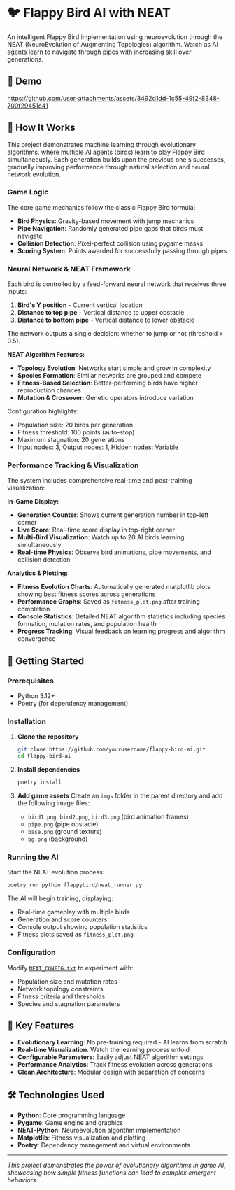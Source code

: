 # 🐦 Flappy Bird AI with NEAT

An intelligent Flappy Bird implementation using neuroevolution through the NEAT (NeuroEvolution of Augmenting Topologies) algorithm. Watch as AI agents learn to navigate through pipes with increasing skill over generations.

## 🎥 Demo
https://github.com/user-attachments/assets/3492d1dd-1c55-49f2-8348-700f29451c41

## 🧠 How It Works

This project demonstrates machine learning through evolutionary algorithms, where multiple AI agents (birds) learn to play Flappy Bird simultaneously. Each generation builds upon the previous one's successes, gradually improving performance through natural selection and neural network evolution.

### Game Logic

The core game mechanics follow the classic Flappy Bird formula:
- **Bird Physics**: Gravity-based movement with jump mechanics
- **Pipe Navigation**: Randomly generated pipe gaps that birds must navigate
- **Collision Detection**: Pixel-perfect collision using pygame masks
- **Scoring System**: Points awarded for successfully passing through pipes

### Neural Network & NEAT Framework

Each bird is controlled by a feed-forward neural network that receives three inputs:
1. **Bird's Y position** - Current vertical location
2. **Distance to top pipe** - Vertical distance to upper obstacle
3. **Distance to bottom pipe** - Vertical distance to lower obstacle

The network outputs a single decision: whether to jump or not (threshold > 0.5).

**NEAT Algorithm Features:**
- **Topology Evolution**: Networks start simple and grow in complexity
- **Species Formation**: Similar networks are grouped and compete
- **Fitness-Based Selection**: Better-performing birds have higher reproduction chances
- **Mutation & Crossover**: Genetic operators introduce variation

Configuration highlights:
- Population size: 20 birds per generation
- Fitness threshold: 100 points (auto-stop)
- Maximum stagnation: 20 generations
- Input nodes: 3, Output nodes: 1, Hidden nodes: Variable

### Performance Tracking & Visualization

The system includes comprehensive real-time and post-training visualization:

**In-Game Display:**
- **Generation Counter**: Shows current generation number in top-left corner
- **Live Score**: Real-time score display in top-right corner  
- **Multi-Bird Visualization**: Watch up to 20 AI birds learning simultaneously
- **Real-time Physics**: Observe bird animations, pipe movements, and collision detection

**Analytics & Plotting:**
- **Fitness Evolution Charts**: Automatically generated matplotlib plots showing best fitness scores across generations
- **Performance Graphs**: Saved as `fitness_plot.png` after training completion
- **Console Statistics**: Detailed NEAT algorithm statistics including species formation, mutation rates, and population health
- **Progress Tracking**: Visual feedback on learning progress and algorithm convergence

## 🚀 Getting Started

### Prerequisites

- Python 3.12+
- Poetry (for dependency management)

### Installation

1. **Clone the repository**
   ```bash
   git clone https://github.com/yourusername/flappy-bird-ai.git
   cd flappy-bird-ai
   ```

2. **Install dependencies**
   ```bash
   poetry install
   ```

3. **Add game assets**
   Create an `imgs` folder in the parent directory and add the following image files:
   - `bird1.png`, `bird2.png`, `bird3.png` (bird animation frames)
   - `pipe.png` (pipe obstacle)
   - `base.png` (ground texture)
   - `bg.png` (background)

### Running the AI

Start the NEAT evolution process:
```bash
poetry run python flappybird/neat_runner.py
```

The AI will begin training, displaying:
- Real-time gameplay with multiple birds
- Generation and score counters
- Console output showing population statistics
- Fitness plots saved as `fitness_plot.png`

### Configuration

Modify [`NEAT_CONFIG.txt`](flappybird/NEAT_CONFIG.txt) to experiment with:
- Population size and mutation rates
- Network topology constraints
- Fitness criteria and thresholds
- Species and stagnation parameters

## 🎯 Key Features

- **Evolutionary Learning**: No pre-training required - AI learns from scratch
- **Real-time Visualization**: Watch the learning process unfold
- **Configurable Parameters**: Easily adjust NEAT algorithm settings
- **Performance Analytics**: Track fitness evolution across generations
- **Clean Architecture**: Modular design with separation of concerns

## 🛠️ Technologies Used

- **Python**: Core programming language
- **Pygame**: Game engine and graphics
- **NEAT-Python**: Neuroevolution algorithm implementation
- **Matplotlib**: Fitness visualization and plotting
- **Poetry**: Dependency management and virtual environments

---

*This project demonstrates the power of evolutionary algorithms in game AI, showcasing how simple fitness functions can lead to complex emergent behaviors.*
